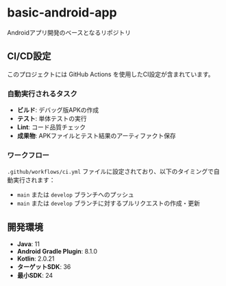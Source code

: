 # basic-android-app
Androidアプリ開発のベースとなるリポジトリ

## CI/CD設定

このプロジェクトには GitHub Actions を使用したCI設定が含まれています。

### 自動実行されるタスク

- **ビルド**: デバッグ版APKの作成
- **テスト**: 単体テストの実行 
- **Lint**: コード品質チェック
- **成果物**: APKファイルとテスト結果のアーティファクト保存

### ワークフロー

`.github/workflows/ci.yml` ファイルに設定されており、以下のタイミングで自動実行されます：

- `main` または `develop` ブランチへのプッシュ
- `main` または `develop` ブランチに対するプルリクエストの作成・更新

## 開発環境

- **Java**: 11
- **Android Gradle Plugin**: 8.1.0
- **Kotlin**: 2.0.21
- **ターゲットSDK**: 36
- **最小SDK**: 24
